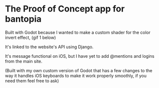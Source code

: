 # The Proof of Concept app for bantopia

Built with Godot because I wanted to make a custom shader for the color invert effect, (gif 1 below)

It's linked to the website's API using Django.

It's message functional on iOS, but I have yet to add @mentions and logins from the main site.

(Built with my own custom version of Godot that has a few changes to the way it handles iOS keyboards to make it work properly smoothly, if you need them feel free to ask)

